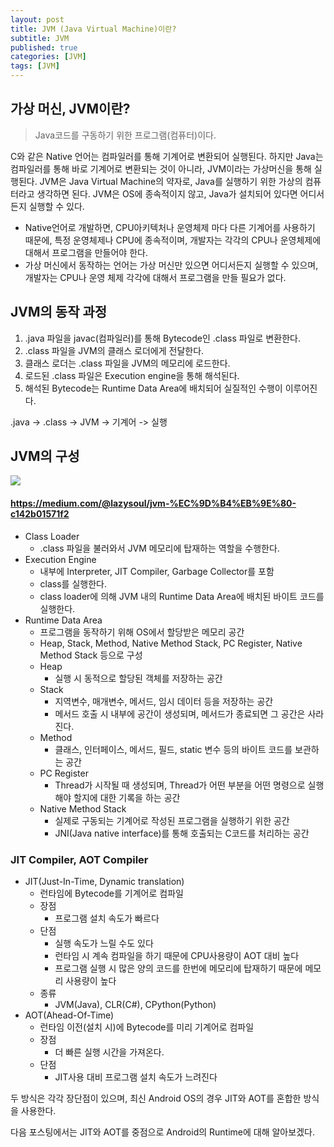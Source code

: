 ```yaml
---
layout: post
title: JVM (Java Virtual Machine)이란?
subtitle: JVM
published: true
categories: [JVM]
tags: [JVM]
---
```


## 가상 머신, JVM이란?

> Java코드를 구동하기 위한 프로그램(컴퓨터)이다.

C와 같은 Native 언어는 컴파일러를 통해 기계어로 변환되어 실행된다. 하지만 Java는 컴파일러를 통해 바로 기계어로 변환되는 것이 아니라, JVM이라는 가상머신을 통해 실행된다. JVM은 Java Virtual Machine의 약자로, Java를 실행하기 위한 가상의 컴퓨터라고 생각하면 된다. JVM은 OS에 종속적이지 않고, Java가 설치되어 있다면 어디서든지 실행할 수 있다.

- Native언어로 개발하면, CPU아키텍처나 운영체제 마다 다른 기계어를 사용하기 때문에, 특정 운영체제나 CPU에 종속적이며, 개발자는 각각의 CPU나 운영체제에 대해서 프로그램을 만들어야 한다.
- 가상 머신에서 동작하는 언어는 가상 머신만 있으면 어디서든지 실행할 수 있으며, 개발자는 CPU나 운영 체제 각각에 대해서 프로그램을 만들 필요가 없다.

## JVM의 동작 과정

1. .java 파일을 javac(컴파일러)를 통해 Bytecode인 .class 파일로 변환한다.
2. .class 파일을 JVM의 클래스 로더에게 전달한다.
3. 클래스 로더는 .class 파일을 JVM의 메모리에 로드한다.
4. 로드된 .class 파일은 Execution engine을 통해 해석된다.
5. 해석된 Bytecode는 Runtime Data Area에 배치되어 실질적인 수행이 이루어진다.

.java -> .class -> JVM -> 기계어 -> 실행

## JVM의 구성

![](https://miro.medium.com/v2/resize:fit:1100/format:webp/1*slIuYO633BCuBh_gfYRmGg.png)

#### https://medium.com/@lazysoul/jvm-%EC%9D%B4%EB%9E%80-c142b01571f2


- Class Loader
  - .class 파일을 불러와서 JVM 메모리에 탑재하는 역할을 수행한다.
- Execution Engine
  - 내부에 Interpreter, JIT Compiler, Garbage Collector를 포함
  - class를 실행한다.
  - class loader에 의해 JVM 내의 Runtime Data Area에 배치된 바이트 코드를 실행한다.
- Runtime Data Area
  - 프로그램을 동작하기 위해 OS에서 할당받은 메모리 공간
  - Heap, Stack, Method, Native Method Stack, PC Register, Native Method Stack 등으로 구성
  - Heap
    - 실행 시 동적으로 할당된 객체를 저장하는 공간
  - Stack
    - 지역변수, 매개변수, 메서드, 임시 데이터 등을 저장하는 공간
    - 메서드 호출 시 내부에 공간이 생성되며, 메서드가 종료되면 그 공간은 사라진다.
  - Method
    - 클래스, 인터페이스, 메서드, 필드, static 변수 등의 바이트 코드를 보관하는 공간
  - PC Register
    - Thread가 시작될 때 생성되며, Thread가 어떤 부분을 어떤 명령으로 실행해야 할지에 대한 기록을 하는 공간
  - Native Method Stack
    - 실제로 구동되는 기계어로 작성된 프로그램을 실행하기 위한 공간
    - JNI(Java native interface)를 통해 호출되는 C코드를 처리하는 공간


### JIT Compiler, AOT Compiler

- JIT(Just-In-Time, Dynamic translation)
  - 런타임에 Bytecode를 기계어로 컴파일
  - 장점
    - 프로그램 설치 속도가 빠르다
  - 단점
    - 실행 속도가 느릴 수도 있다
    - 런타임 시 계속 컴파일을 하기 때문에 CPU사용량이 AOT 대비 높다
    - 프로그램 실행 시 많은 양의 코드를 한번에 메모리에 탑재하기 때문에 메모리 사용량이 높다
  - 종류
    - JVM(Java), CLR(C#), CPython(Python)
- AOT(Ahead-Of-Time)
  - 런타임 이전(설치 시)에 Bytecode를 미리 기계어로 컴파일
  - 장점
    - 더 빠른 실행 시간을 가져온다.
  - 단점
    - JIT사용 대비 프로그램 설치 속도가 느려진다


두 방식은 각각 장단점이 있으며, 최신 Android OS의 경우 JIT와 AOT를 혼합한 방식을 사용한다.

다음 포스팅에서는 JIT와 AOT를 중점으로 Android의 Runtime에 대해 알아보겠다.